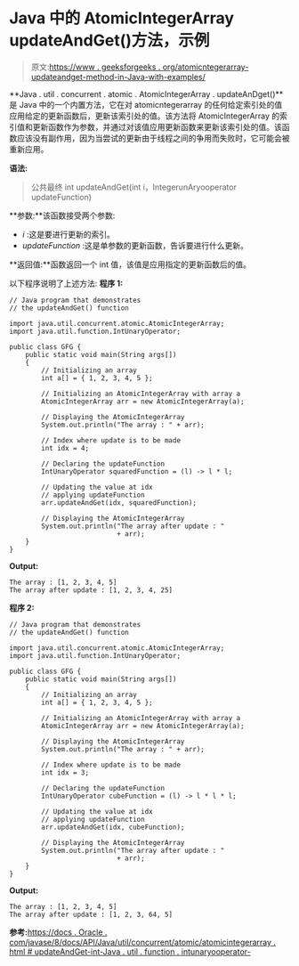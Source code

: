 # Java 中的 AtomicIntegerArray updateAndGet()方法，示例

> 原文:[https://www . geeksforgeeks . org/atomicntegerarray-updateandget-method-in-Java-with-examples/](https://www.geeksforgeeks.org/atomicintegerarray-updateandget-method-in-java-with-examples/)

**Java . util . concurrent . atomic . AtomicIntegerArray . updateAnDget()**是 Java 中的一个内置方法，它在对 atomicntegerarray 的任何给定索引处的值应用给定的更新函数后，更新该索引处的值。该方法将 AtomicIntegerArray 的索引值和更新函数作为参数，并通过对该值应用更新函数来更新该索引处的值。该函数应该没有副作用，因为当尝试的更新由于线程之间的争用而失败时，它可能会被重新应用。

**语法:**

> 公共最终 int updateAndGet(int i，IntegerunAryooperator updateFunction)

**参数:**该函数接受两个参数:

*   *i* :这是要进行更新的索引。
*   *updateFunction* :这是单参数的更新函数，告诉要进行什么更新。

**返回值:**函数返回一个 int 值，该值是应用指定的更新函数后的值。

以下程序说明了上述方法:
**程序 1:**

```
// Java program that demonstrates
// the updateAndGet() function

import java.util.concurrent.atomic.AtomicIntegerArray;
import java.util.function.IntUnaryOperator;

public class GFG {
    public static void main(String args[])
    {
        // Initializing an array
        int a[] = { 1, 2, 3, 4, 5 };

        // Initializing an AtomicIntegerArray with array a
        AtomicIntegerArray arr = new AtomicIntegerArray(a);

        // Displaying the AtomicIntegerArray
        System.out.println("The array : " + arr);

        // Index where update is to be made
        int idx = 4;

        // Declaring the updateFunction
        IntUnaryOperator squaredFunction = (l) -> l * l;

        // Updating the value at idx
        // applying updateFunction
        arr.updateAndGet(idx, squaredFunction);

        // Displaying the AtomicIntegerArray
        System.out.println("The array after update : "
                           + arr);
    }
}
```

**Output:**

```
The array : [1, 2, 3, 4, 5]
The array after update : [1, 2, 3, 4, 25]

```

**程序 2:**

```
// Java program that demonstrates
// the updateAndGet() function

import java.util.concurrent.atomic.AtomicIntegerArray;
import java.util.function.IntUnaryOperator;

public class GFG {
    public static void main(String args[])
    {
        // Initializing an array
        int a[] = { 1, 2, 3, 4, 5 };

        // Initializing an AtomicIntegerArray with array a
        AtomicIntegerArray arr = new AtomicIntegerArray(a);

        // Displaying the AtomicIntegerArray
        System.out.println("The array : " + arr);

        // Index where update is to be made
        int idx = 3;

        // Declaring the updateFunction
        IntUnaryOperator cubeFunction = (l) -> l * l * l;

        // Updating the value at idx
        // applying updateFunction
        arr.updateAndGet(idx, cubeFunction);

        // Displaying the AtomicIntegerArray
        System.out.println("The array after update : "
                           + arr);
    }
}
```

**Output:**

```
The array : [1, 2, 3, 4, 5]
The array after update : [1, 2, 3, 64, 5]

```

**参考:**[https://docs . Oracle . com/javase/8/docs/API/Java/util/concurrent/atomic/atomicintegerarray . html # updateAndGet-int-Java . util . function . intunaryooperator-](https://docs.oracle.com/javase/8/docs/api/java/util/concurrent/atomic/AtomicIntegerArray.html#updateAndGet-int-java.util.function.IntUnaryOperator-)